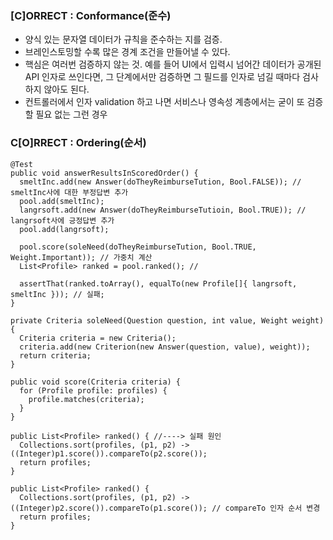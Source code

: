### [C]ORRECT : Conformance(준수)
- 양식 있는 문자열 데이터가 규칙을 준수하는 지를 검증.
- 브레인스토밍할 수록 많은 경계 조건을 만들어낼 수 있다.
- 핵심은 여러번 검증하지 않는 것. 예를 들어 UI에서 입력시 넘어간 데이터가 공개된 API 인자로 쓰인다면, 그 단계에서만 검증하면 그 필드를 인자로 넘길 때마다 검사하지 않아도 된다.
- 컨트롤러에서 인자 validation 하고 나면 서비스나 영속성 계층에서는 굳이 또 검증할 필요 없는 그런 경우

### C[O]RRECT : Ordering(순서)
```
@Test
public void answerResultsInScoredOrder() {
  smeltInc.add(new Answer(doTheyReimburseTution, Bool.FALSE)); // smeltInc사에 대한 부정답변 추가
  pool.add(smeltInc);
  langrsoft.add(new Answer(doTheyReimburseTutioin, Bool.TRUE)); // langrsoft사에 긍정답변 추가
  pool.add(langrsoft);
  
  pool.score(soleNeed(doTheyReimburseTution, Bool.TRUE, Weight.Important)); // 가중치 계산
  List<Profile> ranked = pool.ranked(); //
  
  assertThat(ranked.toArray(), equalTo(new Profile[]{ langrsoft, smeltInc })); // 실패; 
}
```

```
private Criteria soleNeed(Question question, int value, Weight weight) {
  Criteria criteria = new Criteria();
  criteria.add(new Criterion(new Answer(question, value), weight));
  return criteria;
}
```

```
public void score(Criteria criteria) {
  for (Profile profile: profiles) {
    profile.matches(criteria);
  }
}

public List<Profile> ranked() { //----> 실패 원인
  Collections.sort(profiles, (p1, p2) -> ((Integer)p1.score()).compareTo(p2.score());
  return profiles;
}
```

```
public List<Profile> ranked() {
  Collections.sort(profiles, (p1, p2) -> ((Integer)p2.score()).compareTo(p1.score()); // compareTo 인자 순서 변경
  return profiles;
}
```
